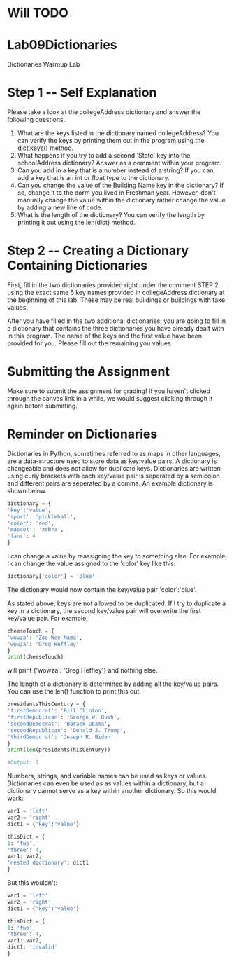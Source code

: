 # Will TODO


# Lab09Dictionaries
Dictionaries Warmup Lab

# Step 1 -- Self Explanation
Please take a look at the collegeAddress dictionary and answer the following questions. 

1. What are the keys listed in the dictionary named collegeAddress? You can verify the keys by printing them out in the program using the dict.keys() method.
2. What happens if you try to add a second 'State' key into the schoolAddress dictionary? Answer as a comment within your program.
3. Can you add in a key that is a number instead of a string? If you can, add a key that is an int or float type to the dictionary. 
4. Can you change the value of the Building Name key in the dictionary? If so, change it to the dorm you lived in Freshman year. However, don't manually change the value within the dictionary rather change the value by adding a new line of code.
5. What is the length of the dictionary? You can verify the length by printing it out using the len(dict) method. 

# Step 2 -- Creating a Dictionary Containing Dictionaries
First, fill in the two dictionaries provided right under the comment STEP 2 using the exact same 5 key names provided in collegeAddress dictionary at the beginning of this lab. These may be real buildings or buildings with fake values. 

After you have filled in the two additional dictionaries, you are going to fill in a dictionary that contains the three dictionaries you have already dealt with in this program. The name of the keys and the first value have been provided for you. Please fill out the remaining you values. 

# Submitting the Assignment
Make sure to submit the assignment for grading! If you haven't clicked through the canvas link in a while, we would suggest clicking through it again before submitting.

# Reminder on Dictionaries
Dictionaries in Python, sometimes referred to as maps in other languages, are a data-structure used to store data as key:value pairs. A dictionary is changeable and does not allow for duplicate keys. Dictionaries are written using curly brackets with each key/value pair is seperated by a semicolon and different pairs are seperated by a comma. An example dictionary is shown below.

```python
dictionary = {
'key':'value',
'sport': 'pickleball',
'color': 'red',
'mascot': 'zebra',
'fans': 4
}
```

I can change a value by reassigning the key to something else. For example, I can change the value assigned to the 'color' key like this:
```python
dictionary['color'] = 'blue'
```
The dictionary would now contain the key/value pair 'color':'blue'.

As stated above, keys are not allowed to be duplicated. If I try to duplicate a key in a dictionary, the second key/value pair will overwrite the first key/value pair. For example,
```python
cheeseTouch = {
'wowza': 'Zoo Wee Mama',
'wowza': 'Greg Heffley'
}
print(cheeseTouch)
```
will print {'wowza': 'Greg Heffley'} and nothing else. 

The length of a dictionary is determined by adding all the key/value pairs. You can use the len() function to print this out.
```python
presidentsThisCentury = {
'firstDemocrat': 'Bill Clinton',
'firstRepublican': 'George W. Bush',
'secondDemocrat': 'Barack Obama',
'secondRepublican': 'Donald J. Trump',
'thirdDemocrat': 'Joseph R. Biden'
}
print(len(presidentsThisCentury))

#Output: 5
```

Numbers, strings, and variable names can be used as keys or values. Dictionaries can even be used as as values within a dictionary, but a dictionary cannot serve as a key within another dictionary.
So this would work:
```python
var1 = 'left'
var2 = 'right'
dict1 = {'key':'value'}

thisDict = {
1: 'two',
'three': 4,
var1: var2,
'nested dictionary': dict1
}
```

But this wouldn't:

```python
var1 = 'left'
var2 = 'right'
dict1 = {'key':'value'}

thisDict = {
1: 'two',
'three': 4,
var1: var2,
dict1: 'invalid'
}
```